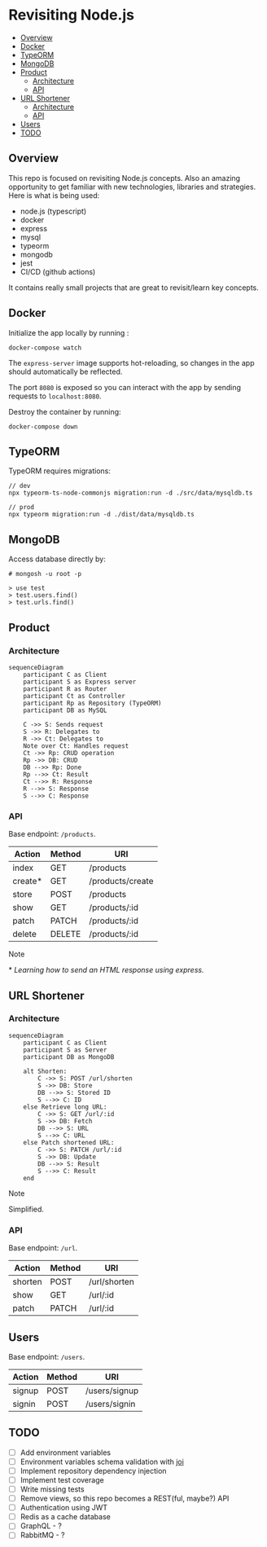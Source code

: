 # Revisiting Node.js <!-- omit in toc -->

- [Overview](#overview)
- [Docker](#docker)
- [TypeORM](#typeorm)
- [MongoDB](#mongodb)
- [Product](#product)
  - [Architecture](#architecture)
  - [API](#api)
- [URL Shortener](#url-shortener)
  - [Architecture](#architecture-1)
  - [API](#api-1)
- [Users](#users)
- [TODO](#todo)

## Overview

This repo is focused on revisiting Node.js concepts. Also an amazing opportunity to get familiar with new technologies, libraries and strategies. Here is what is being used:

- node.js (typescript)
- docker
- express
- mysql
- typeorm
- mongodb
- jest
- CI/CD (github actions)

It contains really small projects that are great to revisit/learn key concepts.

## Docker

Initialize the app locally by running :

```
docker-compose watch
```

The `express-server` image supports hot-reloading, so changes in the app should automatically be reflected.

The port `8080` is exposed so you can interact with the app by sending requests to `localhost:8080`.

Destroy the container by running:

```
docker-compose down
```

## TypeORM

TypeORM requires migrations:

```
// dev
npx typeorm-ts-node-commonjs migration:run -d ./src/data/mysqldb.ts

// prod
npx typeorm migration:run -d ./dist/data/mysqldb.ts
```

## MongoDB

Access database directly by:

```
# mongosh -u root -p

> use test
> test.users.find()
> test.urls.find()
```

## Product

### Architecture

```mermaid
sequenceDiagram
    participant C as Client
    participant S as Express server
    participant R as Router
    participant Ct as Controller
    participant Rp as Repository (TypeORM)
    participant DB as MySQL

    C ->> S: Sends request
    S ->> R: Delegates to
    R ->> Ct: Delegates to
    Note over Ct: Handles request
    Ct ->> Rp: CRUD operation
    Rp ->> DB: CRUD
    DB -->> Rp: Done
    Rp -->> Ct: Result
    Ct -->> R: Response
    R -->> S: Response
    S -->> C: Response
```

### API

Base endpoint: `/products`.

| Action  | Method | URI              |
| ------- | ------ | ---------------- |
| index   | GET    | /products        |
| create* | GET    | /products/create |
| store   | POST   | /products        |
| show    | GET    | /products/:id    |
| patch   | PATCH  | /products/:id    |
| delete  | DELETE | /products/:id    |

> [!NOTE]
> 
> \* _Learning how to send an HTML response using express._

## URL Shortener

### Architecture

```mermaid
sequenceDiagram
    participant C as Client
    participant S as Server
    participant DB as MongoDB

    alt Shorten:
        C ->> S: POST /url/shorten
        S ->> DB: Store
        DB -->> S: Stored ID
        S -->> C: ID
    else Retrieve long URL:
        C ->> S: GET /url/:id
        S ->> DB: Fetch
        DB -->> S: URL
        S -->> C: URL
    else Patch shortened URL:
        C ->> S: PATCH /url/:id
        S ->> DB: Update
        DB -->> S: Result
        S -->> C: Result
    end
```

> [!NOTE]
> 
> Simplified.

### API

Base endpoint: `/url`.

| Action  | Method | URI          |
| ------- | ------ | ------------ |
| shorten | POST   | /url/shorten |
| show    | GET    | /url/:id     |
| patch   | PATCH  | /url/:id     |

## Users

Base endpoint: `/users`.

| Action | Method | URI           |
| ------ | ------ | ------------- |
| signup | POST   | /users/signup |
| signin | POST   | /users/signin |

## TODO

- [ ] Add environment variables
- [ ] Environment variables schema validation with [joi](https://joi.dev/)
- [ ] Implement repository dependency injection
- [ ] Implement test coverage
- [ ] Write missing tests
- [ ] Remove views, so this repo becomes a REST(ful, maybe?) API
- [ ] Authentication using JWT
- [ ] Redis as a cache database
- [ ] GraphQL - ?
- [ ] RabbitMQ - ?
